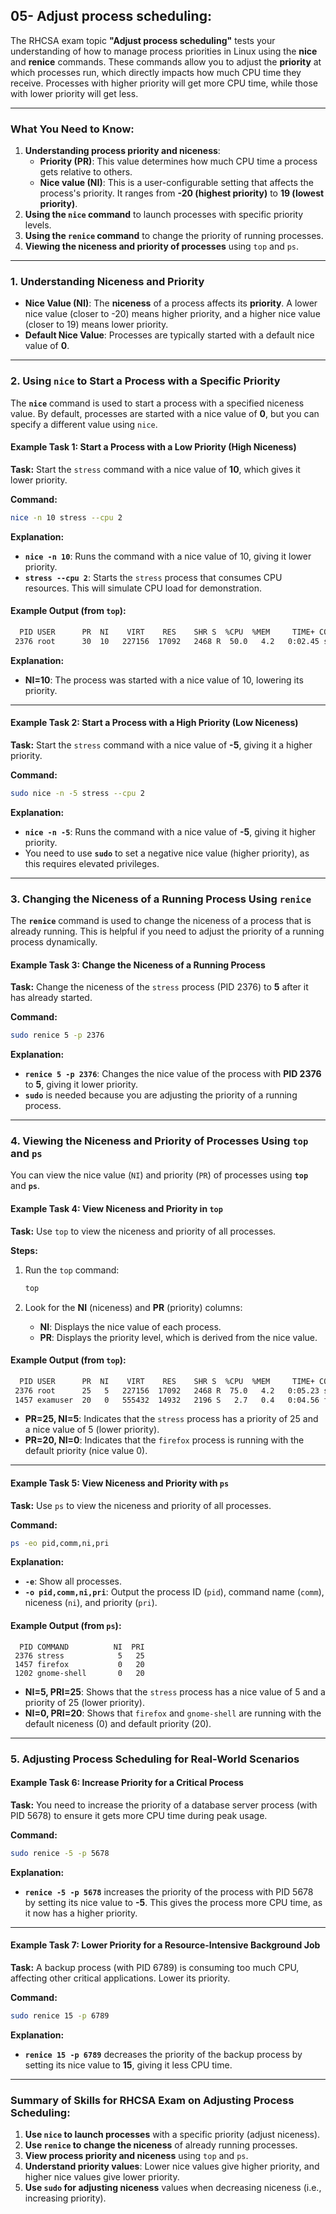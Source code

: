 ## 05- Adjust process scheduling:

The RHCSA exam topic **"Adjust process scheduling"** tests your understanding of how to manage process priorities in Linux using the **nice** and **renice** commands. These commands allow you to adjust the **priority** at which processes run, which directly impacts how much CPU time they receive. Processes with higher priority will get more CPU time, while those with lower priority will get less.


---

### **What You Need to Know:**
1. **Understanding process priority and niceness**:
   - **Priority (PR)**: This value determines how much CPU time a process gets relative to others.
   - **Nice value (NI)**: This is a user-configurable setting that affects the process's priority. It ranges from **-20 (highest priority)** to **19 (lowest priority)**.
2. **Using the `nice` command** to launch processes with specific priority levels.
3. **Using the `renice` command** to change the priority of running processes.
4. **Viewing the niceness and priority of processes** using `top` and `ps`.

---

### **1. Understanding Niceness and Priority**

- **Nice Value (NI)**: The **niceness** of a process affects its **priority**. A lower nice value (closer to -20) means higher priority, and a higher nice value (closer to 19) means lower priority.
- **Default Nice Value**: Processes are typically started with a default nice value of **0**.

---

### **2. Using `nice` to Start a Process with a Specific Priority**

The **`nice`** command is used to start a process with a specified niceness value. By default, processes are started with a nice value of **0**, but you can specify a different value using `nice`.

#### **Example Task 1: Start a Process with a Low Priority (High Niceness)**

**Task:** Start the `stress` command with a nice value of **10**, which gives it lower priority.

**Command:**
```bash
nice -n 10 stress --cpu 2
```

**Explanation:**
- **`nice -n 10`**: Runs the command with a nice value of 10, giving it lower priority.
- **`stress --cpu 2`**: Starts the `stress` process that consumes CPU resources. This will simulate CPU load for demonstration.

#### **Example Output (from `top`):**
```bash
  PID USER      PR  NI    VIRT    RES    SHR S  %CPU  %MEM     TIME+ COMMAND
 2376 root      30  10   227156  17092   2468 R  50.0   4.2   0:02.45 stress
```

**Explanation:**
- **NI=10**: The process was started with a nice value of 10, lowering its priority.

---

#### **Example Task 2: Start a Process with a High Priority (Low Niceness)**

**Task:** Start the `stress` command with a nice value of **-5**, giving it a higher priority.

**Command:**
```bash
sudo nice -n -5 stress --cpu 2
```

**Explanation:**
- **`nice -n -5`**: Runs the command with a nice value of **-5**, giving it higher priority.
- You need to use **`sudo`** to set a negative nice value (higher priority), as this requires elevated privileges.

---

### **3. Changing the Niceness of a Running Process Using `renice`**

The **`renice`** command is used to change the niceness of a process that is already running. This is helpful if you need to adjust the priority of a running process dynamically.

#### **Example Task 3: Change the Niceness of a Running Process**

**Task:** Change the niceness of the `stress` process (PID 2376) to **5** after it has already started.

**Command:**
```bash
sudo renice 5 -p 2376
```

**Explanation:**
- **`renice 5 -p 2376`**: Changes the nice value of the process with **PID 2376** to **5**, giving it lower priority.
- **`sudo`** is needed because you are adjusting the priority of a running process.

---

### **4. Viewing the Niceness and Priority of Processes Using `top` and `ps`**

You can view the nice value (`NI`) and priority (`PR`) of processes using **`top`** and **`ps`**.

#### **Example Task 4: View Niceness and Priority in `top`**

**Task:** Use `top` to view the niceness and priority of all processes.

**Steps:**
1. Run the `top` command:
   ```bash
   top
   ```

2. Look for the **NI** (niceness) and **PR** (priority) columns:
   - **NI**: Displays the nice value of each process.
   - **PR**: Displays the priority level, which is derived from the nice value.

#### **Example Output (from `top`):**
```bash
  PID USER      PR  NI    VIRT    RES    SHR S  %CPU  %MEM     TIME+ COMMAND
 2376 root      25   5   227156  17092   2468 R  75.0   4.2   0:05.23 stress
 1457 examuser  20   0   555432  14932   2196 S   2.7   0.4   0:04.56 firefox
```

- **PR=25, NI=5**: Indicates that the `stress` process has a priority of 25 and a nice value of 5 (lower priority).
- **PR=20, NI=0**: Indicates that the `firefox` process is running with the default priority (nice value 0).

---

#### **Example Task 5: View Niceness and Priority with `ps`**

**Task:** Use `ps` to view the niceness and priority of all processes.

**Command:**
```bash
ps -eo pid,comm,ni,pri
```

**Explanation:**
- **`-e`**: Show all processes.
- **`-o pid,comm,ni,pri`**: Output the process ID (`pid`), command name (`comm`), niceness (`ni`), and priority (`pri`).

#### **Example Output (from `ps`):**
```
  PID COMMAND          NI  PRI
 2376 stress            5   25
 1457 firefox           0   20
 1202 gnome-shell       0   20
```

- **NI=5, PRI=25**: Shows that the `stress` process has a nice value of 5 and a priority of 25 (lower priority).
- **NI=0, PRI=20**: Shows that `firefox` and `gnome-shell` are running with the default niceness (0) and default priority (20).

---

### **5. Adjusting Process Scheduling for Real-World Scenarios**

#### **Example Task 6: Increase Priority for a Critical Process**

**Task:** You need to increase the priority of a database server process (with PID 5678) to ensure it gets more CPU time during peak usage.

**Command:**
```bash
sudo renice -5 -p 5678
```

**Explanation:**
- **`renice -5 -p 5678`** increases the priority of the process with PID 5678 by setting its nice value to **-5**. This gives the process more CPU time, as it now has a higher priority.

---

#### **Example Task 7: Lower Priority for a Resource-Intensive Background Job**

**Task:** A backup process (with PID 6789) is consuming too much CPU, affecting other critical applications. Lower its priority.

**Command:**
```bash
sudo renice 15 -p 6789
```

**Explanation:**
- **`renice 15 -p 6789`** decreases the priority of the backup process by setting its nice value to **15**, giving it less CPU time.

---

### **Summary of Skills for RHCSA Exam on Adjusting Process Scheduling:**
1. **Use `nice` to launch processes** with a specific priority (adjust niceness).
2. **Use `renice` to change the niceness** of already running processes.
3. **View process priority and niceness** using `top` and `ps`.
4. **Understand priority values**: Lower nice values give higher priority, and higher nice values give lower priority.
5. **Use `sudo` for adjusting niceness** values when decreasing niceness (i.e., increasing priority).

